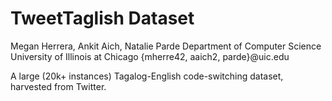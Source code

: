 # TweetTaglish Dataset
Megan Herrera, Ankit Aich, Natalie Parde
Department of Computer Science
University of Illinois at Chicago
{mherre42, aaich2, parde}@uic.edu

A large (20k+ instances) Tagalog-English code-switching dataset, harvested from Twitter.
